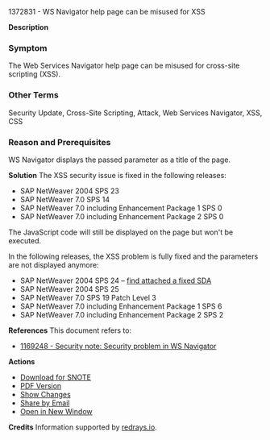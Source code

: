 1372831 - WS Navigator help page can be misused for XSS

**Description**

### Symptom
The Web Services Navigator help page can be misused for cross-site scripting (XSS).

### Other Terms
Security Update, Cross-Site Scripting, Attack, Web Services Navigator, XSS, CSS

### Reason and Prerequisites
WS Navigator displays the passed parameter as a title of the page.

**Solution**
The XSS security issue is fixed in the following releases:
- SAP NetWeaver 2004 SPS 23
- SAP NetWeaver 7.0 SPS 14
- SAP NetWeaver 7.0 including Enhancement Package 1 SPS 0
- SAP NetWeaver 7.0 including Enhancement Package 2 SPS 0

The JavaScript code will still be displayed on the page but won't be executed.

In the following releases, the XSS problem is fully fixed and the parameters are not displayed anymore:
- SAP NetWeaver 2004 SPS 24 – [find attached a fixed SDA](https://me.sap.com/notes/1372831/P)
- SAP NetWeaver 2004 SPS 25
- SAP NetWeaver 7.0 SPS 19 Patch Level 3
- SAP NetWeaver 7.0 including Enhancement Package 1 SPS 6
- SAP NetWeaver 7.0 including Enhancement Package 2 SPS 2

**References**
This document refers to:
- [1169248 - Security note: Security problem in WS Navigator](https://me.sap.com/notes/1169248)

**Actions**
- [Download for SNOTE](https://notesdownloads.sap.com/note/0040000016848412017)
- [PDF Version](https://userapps.support.sap.com/sap/support/sfm/notes/print/0001372831?language=en-US&token=997E8E4780A3A4A7280C46745CE4A8C1)
- [Show Changes](https://me.sap.com/notesLatestChanges/0001372831/E/diff)
- [Share by Email](https://me.sap.com/share/0001372831)
- [Open in New Window](https://me.sap.com/notes/0001372831)

**Credits**
Information supported by [redrays.io](https://redrays.io).